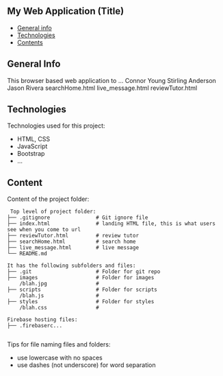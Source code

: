 ## My Web Application (Title)

* [General info](#general-info)
* [Technologies](#technologies)
* [Contents](#content)

## General Info
This browser based web application to ...
Connor Young
Stirling Anderson
Jason Rivera
searchHome.html
live_message.html
reviewTutor.html
	
## Technologies
Technologies used for this project:
* HTML, CSS
* JavaScript
* Bootstrap 
* ...
	
## Content
Content of the project folder:

```
 Top level of project folder: 
├── .gitignore               # Git ignore file
├── index.html               # landing HTML file, this is what users see when you come to url
├── reviewTutor.html         # review tutor
├── searchHome.html          # search home
├── live_message.html        # live message
└── README.md

It has the following subfolders and files:
├── .git                     # Folder for git repo
├── images                   # Folder for images
    /blah.jpg                # 
├── scripts                  # Folder for scripts
    /blah.js                 # 
├── styles                   # Folder for styles
    /blah.css                # 

Firebase hosting files: 
├── .firebaserc...


```

Tips for file naming files and folders:
* use lowercase with no spaces
* use dashes (not underscore) for word separation


